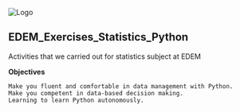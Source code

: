 
![Logo](https://n3m5z7t4.rocketcdn.me/wp-content/plugins/edem-shortcodes/public/img/logo-Edem.png)

## EDEM_Exercises_Statistics_Python
Activities that we carried out for statistics subject at EDEM


**Objectives**

```
Make you fluent and comfortable in data management with Python.
Make you competent in data-based decision making.
Learning to learn Python autonomously.
```

